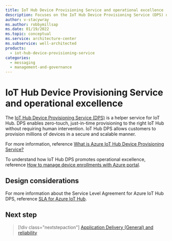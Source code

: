 ```yaml
---
title: IoT Hub Device Provisioning Service and operational excellence
description: Focuses on the IoT Hub Device Provisioning Service (DPS) used in the Messaging solution to provide design considerations related to Operational excellence.
author: v-stacywray
ms.author: robbymillsap
ms.date: 01/19/2022
ms.topic: conceptual
ms.service: architecture-center
ms.subservice: well-architected
products:
  - iot-hub-device-provisioning-service
categories:
  - messaging
  - management-and-governance
---
```


# IoT Hub Device Provisioning Service and operational excellence

The [IoT Hub Device Provisioning Service (DPS)](/azure/iot-dps/) is a helper service for IoT Hub. DPS enables zero-touch, just-in-time provisioning to the right IoT Hub without requiring human intervention. IoT Hub DPS allows customers to provision millions of devices in a secure and scalable manner.

For more information, reference [What is Azure IoT Hub Device Provisioning Service?](/azure/iot-dps/about-iot-dps)

To understand how IoT Hub DPS promotes operational excellence, reference [How to manage device enrollments with Azure portal](/azure/iot-dps/how-to-manage-enrollments).

## Design considerations

For more information about the Service Level Agreement for Azure IoT Hub DPS, reference [SLA for Azure IoT Hub](https://azure.microsoft.com/support/legal/sla/iot-hub/v1_2/).

## Next step

> [!div class="nextstepaction"]
> [Application Delivery (General) and reliability](../../networking/application-delivery/reliability.md)